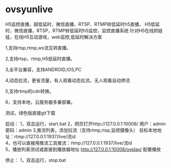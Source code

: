 # ovsyunlive
H5监控直播，超低延时，微信直播，RTSP、RTMP转低延时h5直播，
H5低延时，微信直播，RTSP，RTMP转低延时h5监控，监控直播系统
针对H5在线抓娃娃，在线H5互动游戏，web监控,低延时解决方案

1,支持rtsp,rtmp,ws流互转直播。

2,支持rtsp，rtmp,H5低延时直播。

3,全平台兼容，支持ANDROID,IOS,PC

4,动态拉流，更省流量，有人观看动态拉流，无人观看自动停流

5,支持rtmp的cdn转换。

6，支持本地，云服务器多重部署。

测试，绿色版直接git下载

启动：
1，双击运行，start.bat
2，网页打开http://127.0.0.1:10008/ 用户：admin 密码：admin
3,推流列表，添加拉流（支持rtmp,rtsp,监控摄像头） 目标本地地址：rtmp://127.0.0.1:1937/live/流id  
4，也可以直接用推流工具推流：rtmp://127.0.0.1:1937/live/流id  
5，播放列表测试或直接到播放器地址 http://127.0.0.1:10008/ovplay/ 配置播放

停止：
1，双击运行，stop.bat


